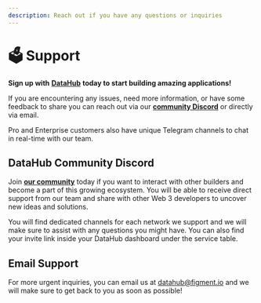 ```yaml
---
description: Reach out if you have any questions or inquiries
---
```


# 🗳 Support

**Sign up with** [**DataHub**](https://datahub.figment.io) **today to start building amazing applications!**

If you are encountering any issues, need more information, or have some feedback to share you can reach out via our [**community Discord**](https://discord.gg/fszyM7K) or directly via email.

Pro and Enterprise customers also have unique Telegram channels to chat in real-time with our team.

## DataHub Community Discord

Join [**our community**](https://discord.gg/fszyM7K) today if you want to interact with other builders and become a part of this growing ecosystem. You will be able to receive direct support from our team and share with other Web 3 developers to uncover new ideas and solutions.

You will find dedicated channels for each network we support and we will make sure to assist with any questions you might have. You can also find your invite link inside your DataHub dashboard under the service table.

## Email Support

For more urgent inquiries, you can email us at [datahub@figment.io](mailto:datahub@figment.io) and we will make sure to get back to you as soon as possible!

